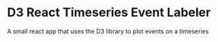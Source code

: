 # D3 React Timeseries Event Labeler
A small react app that uses the D3 library to plot events on a timeseries
